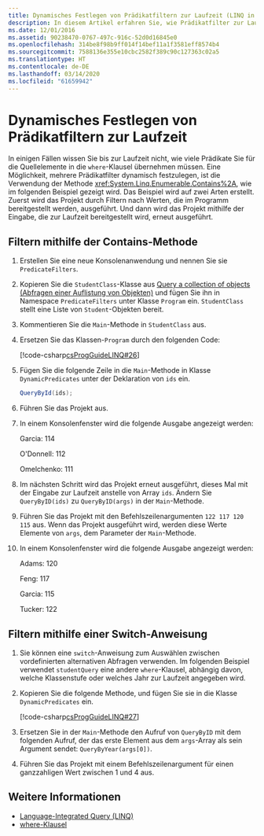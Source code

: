```yaml
---
title: Dynamisches Festlegen von Prädikatfiltern zur Laufzeit (LINQ in C#)
description: In diesem Artikel erfahren Sie, wie Prädikatfilter zur Laufzeit mit LINQ in C# dynamisch festlegen.
ms.date: 12/01/2016
ms.assetid: 90238470-0767-497c-916c-52d0d16845e0
ms.openlocfilehash: 314be8f98b9ff014f14bef11a1f3581eff8574b4
ms.sourcegitcommit: 7588136e355e10cbc2582f389c90c127363c02a5
ms.translationtype: HT
ms.contentlocale: de-DE
ms.lasthandoff: 03/14/2020
ms.locfileid: "61659942"
---
```

# <a name="dynamically-specify-predicate-filters-at-runtime"></a>Dynamisches Festlegen von Prädikatfiltern zur Laufzeit

In einigen Fällen wissen Sie bis zur Laufzeit nicht, wie viele Prädikate Sie für die Quellelemente in die `where`-Klausel übernehmen müssen. Eine Möglichkeit, mehrere Prädikatfilter dynamisch festzulegen, ist die Verwendung der Methode <xref:System.Linq.Enumerable.Contains%2A>, wie im folgenden Beispiel gezeigt wird. Das Beispiel wird auf zwei Arten erstellt. Zuerst wird das Projekt durch Filtern nach Werten, die im Programm bereitgestellt werden, ausgeführt. Und dann wird das Projekt mithilfe der Eingabe, die zur Laufzeit bereitgestellt wird, erneut ausgeführt.

## <a name="to-filter-by-using-the-contains-method"></a>Filtern mithilfe der Contains-Methode

1. Erstellen Sie eine neue Konsolenanwendung und nennen Sie sie `PredicateFilters`.

2. Kopieren Sie die `StudentClass`-Klasse aus [Query a collection of objects (Abfragen einer Auflistung von Objekten)](query-a-collection-of-objects.md) und fügen Sie ihn in Namespace `PredicateFilters` unter Klasse `Program` ein. `StudentClass` stellt eine Liste von `Student`-Objekten bereit.

3. Kommentieren Sie die `Main`-Methode in `StudentClass` aus.

4. Ersetzen Sie das Klassen-`Program` durch den folgenden Code:

     [!code-csharp[csProgGuideLINQ#26](~/samples/snippets/csharp/concepts/linq/how-to-dynamically-specify-predicate-filters-at-runtime_1.cs)]

5. Fügen Sie die folgende Zeile in die `Main`-Methode in Klasse `DynamicPredicates` unter der Deklaration von `ids` ein.

     ```csharp
     QueryById(ids);
     ```

6. Führen Sie das Projekt aus.

7. In einem Konsolenfenster wird die folgende Ausgabe angezeigt werden:

     Garcia: 114

     O'Donnell: 112

     Omelchenko: 111

8. Im nächsten Schritt wird das Projekt erneut ausgeführt, dieses Mal mit der Eingabe zur Laufzeit anstelle von Array `ids`. Ändern Sie `QueryByID(ids)` zu `QueryByID(args)` in der `Main`-Methode.

9. Führen Sie das Projekt mit den Befehlszeilenargumenten `122 117 120 115` aus. Wenn das Projekt ausgeführt wird, werden diese Werte Elemente von `args`, dem Parameter der `Main`-Methode.

10. In einem Konsolenfenster wird die folgende Ausgabe angezeigt werden:

     Adams: 120

     Feng: 117

     Garcia: 115

     Tucker: 122

## <a name="to-filter-by-using-a-switch-statement"></a>Filtern mithilfe einer Switch-Anweisung

1. Sie können eine `switch`-Anweisung zum Auswählen zwischen vordefinierten alternativen Abfragen verwenden. Im folgenden Beispiel verwendet `studentQuery` eine andere `where`-Klausel, abhängig davon, welche Klassenstufe oder welches Jahr zur Laufzeit angegeben wird.

2. Kopieren Sie die folgende Methode, und fügen Sie sie in die Klasse `DynamicPredicates` ein.

     [!code-csharp[csProgGuideLINQ#27](~/samples/snippets/csharp/concepts/linq//how-to-dynamically-specify-predicate-filters-at-runtime_2.cs)]

3. Ersetzen Sie in der `Main`-Methode den Aufruf von `QueryByID` mit dem folgenden Aufruf, der das erste Element aus dem `args`-Array als sein Argument sendet: `QueryByYear(args[0])`.

4. Führen Sie das Projekt mit einem Befehlszeilenargument für einen ganzzahligen Wert zwischen 1 und 4 aus.

## <a name="see-also"></a>Weitere Informationen

- [Language-Integrated Query (LINQ)](index.md)
- [where-Klausel](../language-reference/keywords/where-clause.md)
